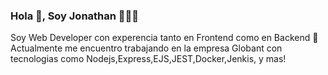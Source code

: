 ### Hola 👋, Soy Jonathan 👨🏻‍💻
Soy Web Developer con experencia tanto en Frontend como en Backend
🔭 Actualmente me encuentro trabajando en la empresa Globant con tecnologias como Nodejs,Express,EJS,JEST,Docker,Jenkis, y mas!

<!--
**JonathanPG9/JonathanPG9** is a ✨ _special_ ✨ repository because its `README.md` (this file) appears on your GitHub profile.

Here are some ideas to get you started:

- 🔭 I’m currently working on ...
- 🌱 I’m currently learning ...
- 👯 I’m looking to collaborate on ...
- 🤔 I’m looking for help with ...
- 💬 Ask me about ...
- 📫 How to reach me: ...
- 😄 Pronouns: ...
- ⚡ Fun fact: ...
-->
